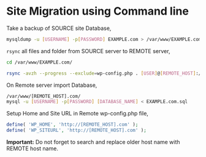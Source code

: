 # Site Migration using Command line


Take a backup of SOURCE site Database,

```bash
mysqldump -u [USERNAME] -p[PASSWORD] EXAMPLE.com > /var/www/EXAMPLE.com/EXAMPLE.com.sql
```

`rsync` all files and folder from SOURCE server to REMOTE server,

```bash
cd /var/www/EXAMPLE.com/

rsync -avzh --progress --exclude=wp-config.php . [USER]@[REMOTE_HOST]:/var/www/[REMOTE_HOST].com/
```

On Remote server import Database,

```bash
/var/www/[REMOTE_HOST].com/
mysql -u [USERNAME] -p[PASSWORD] [DATABASE_NAME] < EXAMPLE.com.sql

```

Setup Home and Site URL in Remote wp-config.php file,

```php
define( 'WP_HOME', 'http://[REMOTE_HOST].com' );
define( 'WP_SITEURL', 'http://[REMOTE_HOST].com' );
```

**Important:** Do not forget to search and replace older host name with REMOTE host name.
